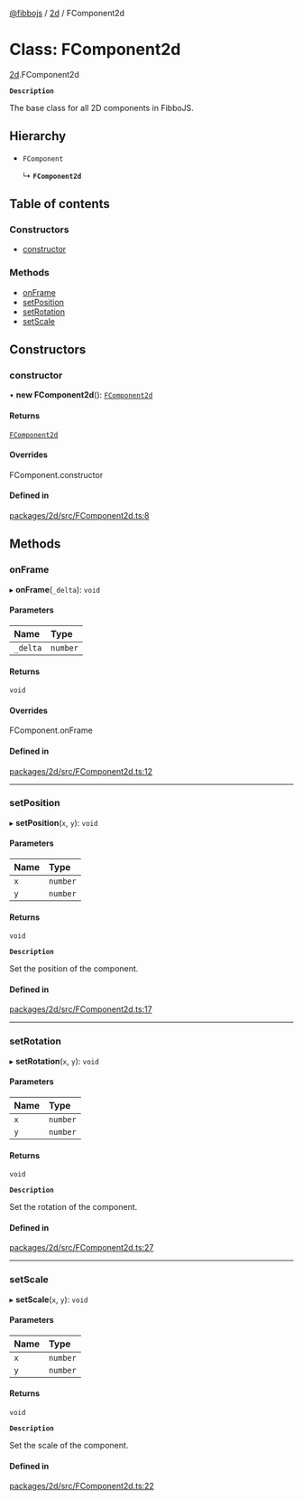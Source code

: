 [@fibbojs](/api/index)  / [2d](/api/modules/2d_src) / FComponent2d

# Class: FComponent2d

[2d](/api/modules/2d_src).FComponent2d

**`Description`**

The base class for all 2D components in FibboJS.

## Hierarchy

- `FComponent`

  ↳ **`FComponent2d`**

## Table of contents

### Constructors

- [constructor](2d_src.FComponent2d.md#constructor)

### Methods

- [onFrame](2d_src.FComponent2d.md#onframe)
- [setPosition](2d_src.FComponent2d.md#setposition)
- [setRotation](2d_src.FComponent2d.md#setrotation)
- [setScale](2d_src.FComponent2d.md#setscale)

## Constructors

### constructor

• **new FComponent2d**(): [`FComponent2d`](2d_src.FComponent2d.md)

#### Returns

[`FComponent2d`](2d_src.FComponent2d.md)

#### Overrides

FComponent.constructor

#### Defined in

[packages/2d/src/FComponent2d.ts:8](https://github.com/fibbojs/fibbo/blob/ccc6e3847dd911058d63a251d216974de127e8af/packages/2d/src/FComponent2d.ts#L8)

## Methods

### onFrame

▸ **onFrame**(`_delta`): `void`

#### Parameters

| Name | Type |
| :------ | :------ |
| `_delta` | `number` |

#### Returns

`void`

#### Overrides

FComponent.onFrame

#### Defined in

[packages/2d/src/FComponent2d.ts:12](https://github.com/fibbojs/fibbo/blob/ccc6e3847dd911058d63a251d216974de127e8af/packages/2d/src/FComponent2d.ts#L12)

___

### setPosition

▸ **setPosition**(`x`, `y`): `void`

#### Parameters

| Name | Type |
| :------ | :------ |
| `x` | `number` |
| `y` | `number` |

#### Returns

`void`

**`Description`**

Set the position of the component.

#### Defined in

[packages/2d/src/FComponent2d.ts:17](https://github.com/fibbojs/fibbo/blob/ccc6e3847dd911058d63a251d216974de127e8af/packages/2d/src/FComponent2d.ts#L17)

___

### setRotation

▸ **setRotation**(`x`, `y`): `void`

#### Parameters

| Name | Type |
| :------ | :------ |
| `x` | `number` |
| `y` | `number` |

#### Returns

`void`

**`Description`**

Set the rotation of the component.

#### Defined in

[packages/2d/src/FComponent2d.ts:27](https://github.com/fibbojs/fibbo/blob/ccc6e3847dd911058d63a251d216974de127e8af/packages/2d/src/FComponent2d.ts#L27)

___

### setScale

▸ **setScale**(`x`, `y`): `void`

#### Parameters

| Name | Type |
| :------ | :------ |
| `x` | `number` |
| `y` | `number` |

#### Returns

`void`

**`Description`**

Set the scale of the component.

#### Defined in

[packages/2d/src/FComponent2d.ts:22](https://github.com/fibbojs/fibbo/blob/ccc6e3847dd911058d63a251d216974de127e8af/packages/2d/src/FComponent2d.ts#L22)
